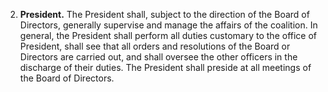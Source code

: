 2. **President.** The President shall, subject to the direction of the Board of Directors, generally supervise and manage the affairs of the coalition. In general, the President shall perform all duties customary to the office of President, shall see that all orders and resolutions of the Board or Directors are carried out, and shall oversee the other officers in the discharge of their duties. The President shall preside at all meetings of the Board of Directors.